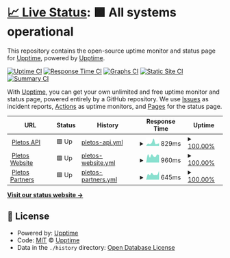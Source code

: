 # [📈 Live Status](https://status.pletos.gg): <!--live status--> **🟩 All systems operational**

This repository contains the open-source uptime monitor and status page for [Upptime](https://upptime.js.org), powered by [Upptime](https://github.com/upptime/upptime).

[![Uptime CI](https://github.com/pletos-esports/pletos-uptime/workflows/Uptime%20CI/badge.svg)](https://github.com/pletos-esports/pletos-uptime/actions?query=workflow%3A%22Uptime+CI%22)
[![Response Time CI](https://github.com/pletos-esports/pletos-uptime/workflows/Response%20Time%20CI/badge.svg)](https://github.com/pletos-esports/pletos-uptime/actions?query=workflow%3A%22Response+Time+CI%22)
[![Graphs CI](https://github.com/pletos-esports/pletos-uptime/workflows/Graphs%20CI/badge.svg)](https://github.com/pletos-esports/pletos-uptime/actions?query=workflow%3A%22Graphs+CI%22)
[![Static Site CI](https://github.com/pletos-esports/pletos-uptime/workflows/Static%20Site%20CI/badge.svg)](https://github.com/pletos-esports/pletos-uptime/actions?query=workflow%3A%22Static+Site+CI%22)
[![Summary CI](https://github.com/pletos-esports/pletos-uptime/workflows/Summary%20CI/badge.svg)](https://github.com/pletos-esports/pletos-uptime/actions?query=workflow%3A%22Summary+CI%22)

With [Upptime](https://upptime.js.org), you can get your own unlimited and free uptime monitor and status page, powered entirely by a GitHub repository. We use [Issues](https://github.com/upptime/upptime/issues) as incident reports, [Actions](https://github.com/pletos-esports/pletos-uptime/actions) as uptime monitors, and [Pages](https://status.pletos.gg) for the status page.

<!--start: status pages-->
<!-- This summary is generated by Upptime (https://github.com/upptime/upptime) -->
<!-- Do not edit this manually, your changes will be overwritten -->
<!-- prettier-ignore -->
| URL | Status | History | Response Time | Uptime |
| --- | ------ | ------- | ------------- | ------ |
| <img alt="" src="https://favicons.githubusercontent.com/api.pletos.gg" height="13"> [Pletos API](https://api.pletos.gg/status) | 🟩 Up | [pletos-api.yml](https://github.com/pletos-esports/pletos-uptime/commits/HEAD/history/pletos-api.yml) | <details><summary><img alt="Response time graph" src="./graphs/pletos-api/response-time-week.png" height="20"> 829ms</summary><br><a href="https://status.pletos.gg/history/pletos-api"><img alt="Response time 602" src="https://img.shields.io/endpoint?url=https%3A%2F%2Fraw.githubusercontent.com%2Fpletos-esports%2Fpletos-uptime%2FHEAD%2Fapi%2Fpletos-api%2Fresponse-time.json"></a><br><a href="https://status.pletos.gg/history/pletos-api"><img alt="24-hour response time 702" src="https://img.shields.io/endpoint?url=https%3A%2F%2Fraw.githubusercontent.com%2Fpletos-esports%2Fpletos-uptime%2FHEAD%2Fapi%2Fpletos-api%2Fresponse-time-day.json"></a><br><a href="https://status.pletos.gg/history/pletos-api"><img alt="7-day response time 829" src="https://img.shields.io/endpoint?url=https%3A%2F%2Fraw.githubusercontent.com%2Fpletos-esports%2Fpletos-uptime%2FHEAD%2Fapi%2Fpletos-api%2Fresponse-time-week.json"></a><br><a href="https://status.pletos.gg/history/pletos-api"><img alt="30-day response time 666" src="https://img.shields.io/endpoint?url=https%3A%2F%2Fraw.githubusercontent.com%2Fpletos-esports%2Fpletos-uptime%2FHEAD%2Fapi%2Fpletos-api%2Fresponse-time-month.json"></a><br><a href="https://status.pletos.gg/history/pletos-api"><img alt="1-year response time 602" src="https://img.shields.io/endpoint?url=https%3A%2F%2Fraw.githubusercontent.com%2Fpletos-esports%2Fpletos-uptime%2FHEAD%2Fapi%2Fpletos-api%2Fresponse-time-year.json"></a></details> | <details><summary><a href="https://status.pletos.gg/history/pletos-api">100.00%</a></summary><a href="https://status.pletos.gg/history/pletos-api"><img alt="All-time uptime 99.94%" src="https://img.shields.io/endpoint?url=https%3A%2F%2Fraw.githubusercontent.com%2Fpletos-esports%2Fpletos-uptime%2FHEAD%2Fapi%2Fpletos-api%2Fuptime.json"></a><br><a href="https://status.pletos.gg/history/pletos-api"><img alt="24-hour uptime 100.00%" src="https://img.shields.io/endpoint?url=https%3A%2F%2Fraw.githubusercontent.com%2Fpletos-esports%2Fpletos-uptime%2FHEAD%2Fapi%2Fpletos-api%2Fuptime-day.json"></a><br><a href="https://status.pletos.gg/history/pletos-api"><img alt="7-day uptime 100.00%" src="https://img.shields.io/endpoint?url=https%3A%2F%2Fraw.githubusercontent.com%2Fpletos-esports%2Fpletos-uptime%2FHEAD%2Fapi%2Fpletos-api%2Fuptime-week.json"></a><br><a href="https://status.pletos.gg/history/pletos-api"><img alt="30-day uptime 100.00%" src="https://img.shields.io/endpoint?url=https%3A%2F%2Fraw.githubusercontent.com%2Fpletos-esports%2Fpletos-uptime%2FHEAD%2Fapi%2Fpletos-api%2Fuptime-month.json"></a><br><a href="https://status.pletos.gg/history/pletos-api"><img alt="1-year uptime 99.94%" src="https://img.shields.io/endpoint?url=https%3A%2F%2Fraw.githubusercontent.com%2Fpletos-esports%2Fpletos-uptime%2FHEAD%2Fapi%2Fpletos-api%2Fuptime-year.json"></a></details>
| <img alt="" src="https://favicons.githubusercontent.com/www.pletos.gg" height="13"> [Pletos Website](https://www.pletos.gg) | 🟩 Up | [pletos-website.yml](https://github.com/pletos-esports/pletos-uptime/commits/HEAD/history/pletos-website.yml) | <details><summary><img alt="Response time graph" src="./graphs/pletos-website/response-time-week.png" height="20"> 960ms</summary><br><a href="https://status.pletos.gg/history/pletos-website"><img alt="Response time 912" src="https://img.shields.io/endpoint?url=https%3A%2F%2Fraw.githubusercontent.com%2Fpletos-esports%2Fpletos-uptime%2FHEAD%2Fapi%2Fpletos-website%2Fresponse-time.json"></a><br><a href="https://status.pletos.gg/history/pletos-website"><img alt="24-hour response time 1028" src="https://img.shields.io/endpoint?url=https%3A%2F%2Fraw.githubusercontent.com%2Fpletos-esports%2Fpletos-uptime%2FHEAD%2Fapi%2Fpletos-website%2Fresponse-time-day.json"></a><br><a href="https://status.pletos.gg/history/pletos-website"><img alt="7-day response time 960" src="https://img.shields.io/endpoint?url=https%3A%2F%2Fraw.githubusercontent.com%2Fpletos-esports%2Fpletos-uptime%2FHEAD%2Fapi%2Fpletos-website%2Fresponse-time-week.json"></a><br><a href="https://status.pletos.gg/history/pletos-website"><img alt="30-day response time 904" src="https://img.shields.io/endpoint?url=https%3A%2F%2Fraw.githubusercontent.com%2Fpletos-esports%2Fpletos-uptime%2FHEAD%2Fapi%2Fpletos-website%2Fresponse-time-month.json"></a><br><a href="https://status.pletos.gg/history/pletos-website"><img alt="1-year response time 912" src="https://img.shields.io/endpoint?url=https%3A%2F%2Fraw.githubusercontent.com%2Fpletos-esports%2Fpletos-uptime%2FHEAD%2Fapi%2Fpletos-website%2Fresponse-time-year.json"></a></details> | <details><summary><a href="https://status.pletos.gg/history/pletos-website">100.00%</a></summary><a href="https://status.pletos.gg/history/pletos-website"><img alt="All-time uptime 99.88%" src="https://img.shields.io/endpoint?url=https%3A%2F%2Fraw.githubusercontent.com%2Fpletos-esports%2Fpletos-uptime%2FHEAD%2Fapi%2Fpletos-website%2Fuptime.json"></a><br><a href="https://status.pletos.gg/history/pletos-website"><img alt="24-hour uptime 100.00%" src="https://img.shields.io/endpoint?url=https%3A%2F%2Fraw.githubusercontent.com%2Fpletos-esports%2Fpletos-uptime%2FHEAD%2Fapi%2Fpletos-website%2Fuptime-day.json"></a><br><a href="https://status.pletos.gg/history/pletos-website"><img alt="7-day uptime 100.00%" src="https://img.shields.io/endpoint?url=https%3A%2F%2Fraw.githubusercontent.com%2Fpletos-esports%2Fpletos-uptime%2FHEAD%2Fapi%2Fpletos-website%2Fuptime-week.json"></a><br><a href="https://status.pletos.gg/history/pletos-website"><img alt="30-day uptime 100.00%" src="https://img.shields.io/endpoint?url=https%3A%2F%2Fraw.githubusercontent.com%2Fpletos-esports%2Fpletos-uptime%2FHEAD%2Fapi%2Fpletos-website%2Fuptime-month.json"></a><br><a href="https://status.pletos.gg/history/pletos-website"><img alt="1-year uptime 99.88%" src="https://img.shields.io/endpoint?url=https%3A%2F%2Fraw.githubusercontent.com%2Fpletos-esports%2Fpletos-uptime%2FHEAD%2Fapi%2Fpletos-website%2Fuptime-year.json"></a></details>
| <img alt="" src="https://favicons.githubusercontent.com/partners.pletos.gg" height="13"> [Pletos Partners](https://partners.pletos.gg) | 🟩 Up | [pletos-partners.yml](https://github.com/pletos-esports/pletos-uptime/commits/HEAD/history/pletos-partners.yml) | <details><summary><img alt="Response time graph" src="./graphs/pletos-partners/response-time-week.png" height="20"> 645ms</summary><br><a href="https://status.pletos.gg/history/pletos-partners"><img alt="Response time 610" src="https://img.shields.io/endpoint?url=https%3A%2F%2Fraw.githubusercontent.com%2Fpletos-esports%2Fpletos-uptime%2FHEAD%2Fapi%2Fpletos-partners%2Fresponse-time.json"></a><br><a href="https://status.pletos.gg/history/pletos-partners"><img alt="24-hour response time 987" src="https://img.shields.io/endpoint?url=https%3A%2F%2Fraw.githubusercontent.com%2Fpletos-esports%2Fpletos-uptime%2FHEAD%2Fapi%2Fpletos-partners%2Fresponse-time-day.json"></a><br><a href="https://status.pletos.gg/history/pletos-partners"><img alt="7-day response time 645" src="https://img.shields.io/endpoint?url=https%3A%2F%2Fraw.githubusercontent.com%2Fpletos-esports%2Fpletos-uptime%2FHEAD%2Fapi%2Fpletos-partners%2Fresponse-time-week.json"></a><br><a href="https://status.pletos.gg/history/pletos-partners"><img alt="30-day response time 661" src="https://img.shields.io/endpoint?url=https%3A%2F%2Fraw.githubusercontent.com%2Fpletos-esports%2Fpletos-uptime%2FHEAD%2Fapi%2Fpletos-partners%2Fresponse-time-month.json"></a><br><a href="https://status.pletos.gg/history/pletos-partners"><img alt="1-year response time 610" src="https://img.shields.io/endpoint?url=https%3A%2F%2Fraw.githubusercontent.com%2Fpletos-esports%2Fpletos-uptime%2FHEAD%2Fapi%2Fpletos-partners%2Fresponse-time-year.json"></a></details> | <details><summary><a href="https://status.pletos.gg/history/pletos-partners">100.00%</a></summary><a href="https://status.pletos.gg/history/pletos-partners"><img alt="All-time uptime 99.90%" src="https://img.shields.io/endpoint?url=https%3A%2F%2Fraw.githubusercontent.com%2Fpletos-esports%2Fpletos-uptime%2FHEAD%2Fapi%2Fpletos-partners%2Fuptime.json"></a><br><a href="https://status.pletos.gg/history/pletos-partners"><img alt="24-hour uptime 100.00%" src="https://img.shields.io/endpoint?url=https%3A%2F%2Fraw.githubusercontent.com%2Fpletos-esports%2Fpletos-uptime%2FHEAD%2Fapi%2Fpletos-partners%2Fuptime-day.json"></a><br><a href="https://status.pletos.gg/history/pletos-partners"><img alt="7-day uptime 100.00%" src="https://img.shields.io/endpoint?url=https%3A%2F%2Fraw.githubusercontent.com%2Fpletos-esports%2Fpletos-uptime%2FHEAD%2Fapi%2Fpletos-partners%2Fuptime-week.json"></a><br><a href="https://status.pletos.gg/history/pletos-partners"><img alt="30-day uptime 100.00%" src="https://img.shields.io/endpoint?url=https%3A%2F%2Fraw.githubusercontent.com%2Fpletos-esports%2Fpletos-uptime%2FHEAD%2Fapi%2Fpletos-partners%2Fuptime-month.json"></a><br><a href="https://status.pletos.gg/history/pletos-partners"><img alt="1-year uptime 99.90%" src="https://img.shields.io/endpoint?url=https%3A%2F%2Fraw.githubusercontent.com%2Fpletos-esports%2Fpletos-uptime%2FHEAD%2Fapi%2Fpletos-partners%2Fuptime-year.json"></a></details>

<!--end: status pages-->

[**Visit our status website →**](https://status.pletos.gg)

## 📄 License

- Powered by: [Upptime](https://github.com/upptime/upptime)
- Code: [MIT](./LICENSE) © [Upptime](https://upptime.js.org)
- Data in the `./history` directory: [Open Database License](https://opendatacommons.org/licenses/odbl/1-0/)
